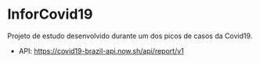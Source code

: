 # InforCovid19
Projeto de estudo desenvolvido durante um dos picos de casos da Covid19.
 
- API: https://covid19-brazil-api.now.sh/api/report/v1
